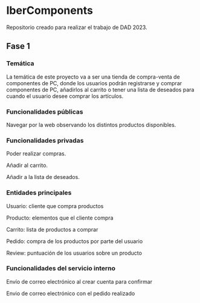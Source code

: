 # IberComponents
Repositorio creado para realizar el trabajo de DAD 2023.
## Fase 1
### Temática 

La temática de este proyecto va a ser una tienda de compra-venta de componentes de PC, donde los usuarios podrán registrarse y comprar componentes de PC, añadirlos al carrito o tener una lista de deseados para cuando el usuario desee comprar los artículos.

### Funcionalidades públicas
Navegar por la web observando los distintos productos disponibles.

### Funcionalidades privadas
Poder realizar compras.

Añadir al carrito.

Añadir a la lista de deseados.

### Entidades principales

Usuario: cliente que compra productos

Producto: elementos que el cliente compra

Carrito: lista de productos a comprar

Pedido: compra de los productos por parte del usuario

Review: puntuación de los usuarios sobre un producto

### Funcionalidades del servicio interno 

Envío de correo electrónico al crear cuenta para confirmar

Envio de correo electrónico con el pedido realizado 
